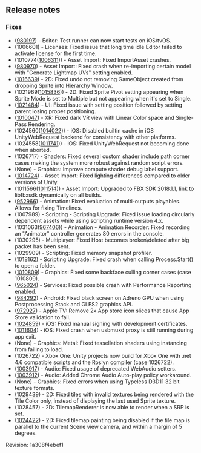 ## Release notes

### Fixes

-   ([980197](https://issuetracker.unity3d.com/product/unity/issues/guid/980197/)) - Editor: Test runner can now start tests on iOS/tvOS.
-   \(1006601\) - Licenses: Fixed issue that long time idle Editor failed to activate license for the first time.
-   (1010774([1006311](https://issuetracker.unity3d.com/product/unity/issues/guid/1006311/))) - Asset Import: Fixed ImportAsset crashes.
-   ([980970](https://issuetracker.unity3d.com/product/unity/issues/guid/980970/)) - Asset Import: Fixed crash when re-importing certain model with \"Generate Lightmap UVs\" setting enabled.
-   ([1016639](https://issuetracker.unity3d.com/product/unity/issues/guid/1016639/)) - 2D: Fixed undo not removing GameObject created from dropping Sprite into Hierarchy Window.
-   (1021969([1015836](https://issuetracker.unity3d.com/product/unity/issues/guid/1015836/))) - 2D: Fixed Sprite Pivot setting appearing when Sprite Mode is set to Multiple but not appearing when it\'s set to Single.
-   ([1021484](https://issuetracker.unity3d.com/product/unity/issues/guid/1021484/)) - UI: Fixed issue with setting position followed by setting parent losing proper positioning.
-   ([1010047](https://issuetracker.unity3d.com/product/unity/issues/guid/1010047/)) - XR: Fixed dark VR view with Linear Color space and Single-Pass Rendering.
-   (1024560([1014022](https://issuetracker.unity3d.com/product/unity/issues/guid/1014022/))) - iOS: Disabled builtin cache in iOS UnityWebRequest backend for consistency with other platforms.
-   (1024558([1011741](https://issuetracker.unity3d.com/product/unity/issues/guid/1011741/))) - iOS: Fixed UnityWebRequest not becoming done when aborted.
-   \(1026717\) - Shaders: Fixed several custom shader include path corner cases making the system more robust against random script errors.
-   (None) - Graphics: Improve compute shader debug label support.
-   ([1014724](https://issuetracker.unity3d.com/product/unity/issues/guid/1014724/)) - Asset Import: Fixed lighting differences compared to older versions of Unity.
-   (1011566([1011514](https://issuetracker.unity3d.com/product/unity/issues/guid/1011514/))) - Asset Import: Upgraded to FBX SDK 2018.1.1, link to libfbxsdk dynamically on all builds.
-   ([952966](https://issuetracker.unity3d.com/product/unity/issues/guid/952966/)) - Animation: Fixed evaluation of multi-outputs playables. Allows for fixing Timelines.
-   \(1007989\) - Scripting - Scripting Upgrade: Fixed issue loading circularly dependent assets while using scripting runtime version 4.x.
-   (1031063([967406](https://issuetracker.unity3d.com/product/unity/issues/guid/967406/))) - Animation - Animation Recorder: Fixed recording an \"Animator\" controller generates 80 errors in the console.
-   \(1030295\) - Multiplayer: Fixed Host becomes broken\\deleted after big packet has been sent.
-   \(1029909\) - Scripting: Fixed memory snapshot profiler.
-   ([1018162](https://issuetracker.unity3d.com/product/unity/issues/guid/1018162/)) - Scripting Upgrade: Fixed crash when calling Process.Start() to open a folder.
-   ([1010809](https://issuetracker.unity3d.com/product/unity/issues/guid/1010809/)) - Graphics: Fixed some backface culling corner cases (case 1010809).
-   ([965024](https://issuetracker.unity3d.com/product/unity/issues/guid/965024/)) - Services: Fixed possible crash with Performance Reporting enabled.
-   ([984292](https://issuetracker.unity3d.com/product/unity/issues/guid/984292/)) - Android: Fixed black screen on Adreno GPU when using Postprocessing Stack and GLES2 graphics API.
-   ([972927](https://issuetracker.unity3d.com/product/unity/issues/guid/972927/)) - Apple TV: Remove 2x App store icon slices that cause App Store validation to fail.
-   ([1024859](https://issuetracker.unity3d.com/product/unity/issues/guid/1024859/)) - iOS: Fixed manual signing with development certificates.
-   ([1011604](https://issuetracker.unity3d.com/product/unity/issues/guid/1011604/)) - iOS: Fixed crash when usbmuxd proxy is still running during app exit.
-   (None) - Graphics: Metal: Fixed tessellation shaders using instancing from failing to load.
-   \(1026722\) - Xbox One: Unity projects now build for Xbox One with .net 4.6 compatible scripts and the Roslyn compiler (case 1026722).
-   ([1003917](https://issuetracker.unity3d.com/product/unity/issues/guid/1003917/)) - Audio: Fixed usage of deprecated WebAudio setters.
-   ([1003912](https://issuetracker.unity3d.com/product/unity/issues/guid/1003912/)) - Audio: Added Chrome Audio Auto-play policy workaround.
-   (None) - Graphics: Fixed errors when using Typeless D3D11 32 bit texture formats.
-   ([1029439](https://issuetracker.unity3d.com/product/unity/issues/guid/1029439/)) - 2D: Fixed tiles with invalid textures being rendered with the Tile Color only, instead of displaying the last used Sprite texture.
-   \(1028457\) - 2D: TilemapRenderer is now able to render when a SRP is set.
-   ([1024422](https://issuetracker.unity3d.com/product/unity/issues/guid/1024422/)) - 2D: Fixed tilemap painting being disabled if the tile map is parallel to the current Scene view camera, and within a margin of 5 degrees.

Revision: 1a308f4ebef1
